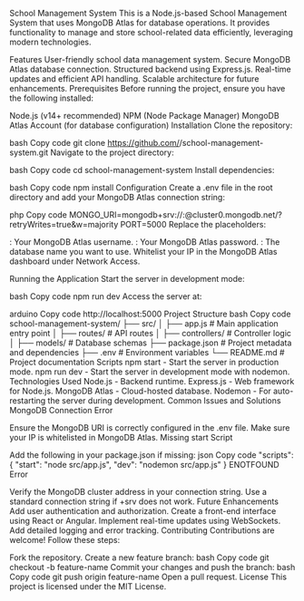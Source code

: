 School Management System
This is a Node.js-based School Management System that uses MongoDB Atlas for database operations. It provides functionality to manage and store school-related data efficiently, leveraging modern technologies.

Features
User-friendly school data management system.
Secure MongoDB Atlas database connection.
Structured backend using Express.js.
Real-time updates and efficient API handling.
Scalable architecture for future enhancements.
Prerequisites
Before running the project, ensure you have the following installed:

Node.js (v14+ recommended)
NPM (Node Package Manager)
MongoDB Atlas Account (for database configuration)
Installation
Clone the repository:

bash
Copy code
git clone https://github.com/<your-username>/school-management-system.git
Navigate to the project directory:

bash
Copy code
cd school-management-system
Install dependencies:

bash
Copy code
npm install
Configuration
Create a .env file in the root directory and add your MongoDB Atlas connection string:

php
Copy code
MONGO_URI=mongodb+srv://<username>:<password>@cluster0.mongodb.net/<database>?retryWrites=true&w=majority
PORT=5000
Replace the placeholders:

<username>: Your MongoDB Atlas username.
<password>: Your MongoDB Atlas password.
<database>: The database name you want to use.
Whitelist your IP in the MongoDB Atlas dashboard under Network Access.

Running the Application
Start the server in development mode:

bash
Copy code
npm run dev
Access the server at:

arduino
Copy code
http://localhost:5000
Project Structure
bash
Copy code
school-management-system/
├── src/
│   ├── app.js            # Main application entry point
│   ├── routes/           # API routes
│   ├── controllers/      # Controller logic
│   ├── models/           # Database schemas
├── package.json          # Project metadata and dependencies
├── .env                  # Environment variables
└── README.md             # Project documentation
Scripts
npm start - Start the server in production mode.
npm run dev - Start the server in development mode with nodemon.
Technologies Used
Node.js - Backend runtime.
Express.js - Web framework for Node.js.
MongoDB Atlas - Cloud-hosted database.
Nodemon - For auto-restarting the server during development.
Common Issues and Solutions
MongoDB Connection Error

Ensure the MongoDB URI is correctly configured in the .env file.
Make sure your IP is whitelisted in MongoDB Atlas.
Missing start Script

Add the following in your package.json if missing:
json
Copy code
"scripts": {
  "start": "node src/app.js",
  "dev": "nodemon src/app.js"
}
ENOTFOUND Error

Verify the MongoDB cluster address in your connection string.
Use a standard connection string if +srv does not work.
Future Enhancements
Add user authentication and authorization.
Create a front-end interface using React or Angular.
Implement real-time updates using WebSockets.
Add detailed logging and error tracking.
Contributing
Contributions are welcome! Follow these steps:

Fork the repository.
Create a new feature branch:
bash
Copy code
git checkout -b feature-name
Commit your changes and push the branch:
bash
Copy code
git push origin feature-name
Open a pull request.
License
This project is licensed under the MIT License.
